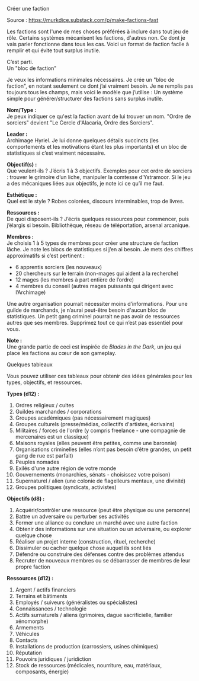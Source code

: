 Créer une faction

Source : https://murkdice.substack.com/p/make-factions-fast

Les factions sont l'une de mes choses préférées à inclure dans tout jeu de rôle. Certains systèmes mécanisent les factions, d'autres non. Ce dont je vais parler fonctionne dans tous les cas. Voici un format de faction facile à remplir et qui évite tout surplus inutile.

C’est parti.  
Un "bloc de faction"

Je veux les informations minimales nécessaires. Je crée un "bloc de faction", en notant seulement ce dont j’ai vraiment besoin. Je ne remplis pas toujours tous les champs, mais voici le modèle que j’utilise :
Un système simple pour générer/structurer des factions sans surplus inutile. 

**Nom/Type :**  
Je peux indiquer ce qu'est la faction avant de lui trouver un nom. "Ordre de sorciers" devient "Le Cercle d'Alacaria, Ordre des Sorciers".

**Leader :**  
Archimage Hyriel. Je lui donne quelques détails succincts (les comportements et les motivations étant les plus importants) et un bloc de statistiques si c’est vraiment nécessaire.

**Objectif(s) :**  
Que veulent-ils ? J’écris 1 à 3 objectifs. Exemples pour cet ordre de sorciers : trouver le grimoire d’un liche, manipuler la comtesse d’Ystramoor. Si le jeu a des mécaniques liées aux objectifs, je note ici ce qu’il me faut.

**Esthétique :**  
Quel est le style ? Robes colorées, discours interminables, trop de livres.

**Ressources :**  
De quoi disposent-ils ? J’écris quelques ressources pour commencer, puis j’élargis si besoin. Bibliothèque, réseau de téléportation, arsenal arcanique.

**Membres :**  
Je choisis 1 à 5 types de membres pour créer une structure de faction lâche. Je note les blocs de statistiques si j’en ai besoin. Je mets des chiffres approximatifs si c’est pertinent :

   - 6 apprentis sorciers (les nouveaux)
   - 20 chercheurs sur le terrain (non-mages qui aident à la recherche)
   - 12 mages (les membres à part entière de l’ordre)
   - 4 membres du conseil (autres mages puissants qui dirigent avec l’Archimage)

Une autre organisation pourrait nécessiter moins d’informations. Pour une guilde de marchands, je n’aurai peut-être besoin d'aucun bloc de statistiques. Un petit gang criminel pourrait ne pas avoir de ressources autres que ses membres. Supprimez tout ce qui n’est pas essentiel pour vous.

**Note :**  
Une grande partie de ceci est inspirée de *Blades in the Dark*, un jeu qui place les factions au cœur de son gameplay.

Quelques tableaux

Vous pouvez utiliser ces tableaux pour obtenir des idées générales pour les types, objectifs, et ressources.

**Types (d12) :**  
1. Ordres religieux / cultes  
2. Guildes marchandes / corporations  
3. Groupes académiques (pas nécessairement magiques)  
4. Groupes culturels (presse/médias, collectifs d'artistes, écrivains)  
5. Militaires / forces de l'ordre (y compris freelance - une compagnie de mercenaires est un classique)  
6. Maisons royales (elles peuvent être petites, comme une baronnie)  
7. Organisations criminelles (elles n’ont pas besoin d’être grandes, un petit gang de rue est parfait)  
8. Peuples nomades  
9. Exilés d'une autre région de votre monde  
10. Gouvernements (monarchies, sénats - choisissez votre poison)  
11. Supernaturel / alien (une colonie de flagelleurs mentaux, une divinité)  
12. Groupes politiques (syndicats, activistes)

**Objectifs (d8) :**  
1. Acquérir/contrôler une ressource (peut être physique ou une personne)  
2. Battre un adversaire ou perturber ses activités  
3. Former une alliance ou conclure un marché avec une autre faction  
4. Obtenir des informations sur une situation ou un adversaire, ou explorer quelque chose  
5. Réaliser un projet interne (construction, rituel, recherche)  
6. Dissimuler ou cacher quelque chose auquel ils sont liés  
7. Défendre ou construire des défenses contre des problèmes attendus  
8. Recruter de nouveaux membres ou se débarrasser de membres de leur propre faction  

**Ressources (d12) :**  
1. Argent / actifs financiers  
2. Terrains et bâtiments  
3. Employés / suiveurs (généralistes ou spécialistes)  
4. Connaissances / technologie  
5. Actifs surnaturels / aliens (grimoires, dague sacrificielle, familier xénomorphe)  
6. Armements  
7. Véhicules  
8. Contacts  
9. Installations de production (carrossiers, usines chimiques)  
10. Réputation  
11. Pouvoirs juridiques / juridiction  
12. Stock de ressources (médicales, nourriture, eau, matériaux, composants, énergie)
